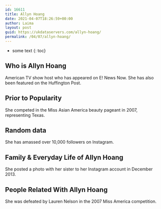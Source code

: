 ```yaml
---
id: 16611
title: Allyn Hoang
date: 2021-04-07T18:26:59+00:00
author: Laima
layout: post
guid: https://ukdataservers.com/allyn-hoang/
permalink: /04/07/allyn-hoang/
---
```


* some text
{: toc}


## Who is Allyn Hoang
                  
                  
                  
American TV show host who has appeared on E! News Now. She has also been featured on the Huffington Post.
                  
              
            
              
            
                
                
                
## Prior to Popularity
                  
                  
                  
She competed in the Miss Asian America beauty pageant in 2007, representing Texas.
                  
              
            
              
            
                
                
                
## Random data
                  
                  
                  
She has amassed over 10,000 followers on Instagram.
                  
              
            
              
            
                
                
                
## Family & Everyday Life of Allyn Hoang
                  
                  
                  
She posted a photo with her sister to her Instagram account in December 2013.
                  
              
            
              
            
                
                
                
## People Related With Allyn Hoang
                  
                  
                  
She was defeated by Lauren Nelson in the 2007 Miss America competition.
                  
              
            
              
            
                
              
            
              
              
            
            
              
            
          
          
          